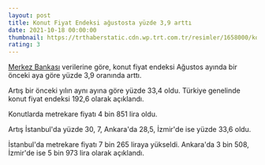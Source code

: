 ```yaml
--- 
layout: post
title: Konut Fiyat Endeksi ağustosta yüzde 3,9 arttı
date: 2021-10-18 00:00:00
thumbnail: https://trthaberstatic.cdn.wp.trt.com.tr/resimler/1658000/konut-aa-1659907.jpg
rating: 3
---
```

<p>
	<a href="https://www.trthaber.com/etiket/merkez-bankasi/" target="_blank">Merkez Bankası</a> verilerine göre, konut fiyat endeksi Ağustos ayında bir önceki aya göre yüzde 3,9 oranında arttı.</p>
<p>
	Artış bir önceki yılın aynı ayına göre yüzde 33,4 oldu. Türkiye genelinde konut fiyat endeksi 192,6 olarak açıklandı.</p>
<p>
	Konutlarda metrekare fiyatı 4 bin 851 lira oldu.</p>
<p>
	Artış İstanbul'da yüzde 30, 7, Ankara'da 28,5, İzmir'de ise yüzde 33,6 oldu.</p>
<p>
	İstanbul'da metrekare fiyatı 7 bin 265 liraya yükseldi. Ankara'da 3 bin 508, İzmir'de ise 5 bin 973 lira olarak açıklandı.</p>
